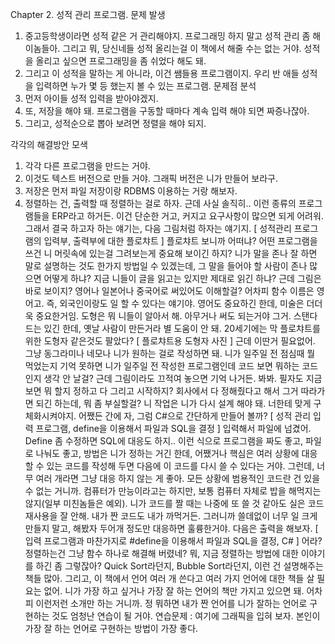 Chapter 2. 성적 관리 프로그램.
문제 발생
1.	중고등학생이라면 성적 같은 거 관리해야지. 프로그래밍 하지 말고 성적 관리 좀 해 이놈들아. 그리고 뭐, 당신네들 성적 올리는걸 이 책에서 해줄 수는 없는 거야. 성적을 올리고 싶으면 프로그래밍을 좀 쉬었다 해도 돼.
2.	그리고 이 성적을 말하는 게 아니라, 이건 쌤들용 프로그램이지. 우리 반 애들 성적을 입력하면 누가 몇 등 했는지 볼 수 있는 프로그램.
문제점 분석
1.	먼저 아이들 성적 입력을 받아야겠지.
2.	또, 저장을 해야 돼. 프로그램을 구동할 때마다 계속 입력 해야 되면 짜증나잖아.
3.	그리고, 성적순으로 뽑아 보려면 정렬을 해야 되지.

각각의 해결방안 모색
1.	각각 다른 프로그램을 만드는 거야.
2.	이것도 텍스트 버전으로 만들 거야. 그래픽 버전은 니가 만들어 보라구.
3.	저장은 먼저 파일 저장이랑 RDBMS 이용하는 거랑 해보자.
4.	정렬하는 건, 출력할 때 정렬하는 걸로 하자.
근데 사실 솔직히.. 이런 종류의 프로그램들을 ERP라고 하거든.
이건 단순한 거고, 커지고 요구사항이 많으면 되게 어려워.
그래서 결국 하고자 하는 얘기는, 다음 그림처럼 하자는 얘기지.
[ 성적관리 프로그램의 입력부, 출력부에 대한 플로챠트 ]
플로챠트 보니까 어떠냐? 어떤 프로그램을 쓰건 니 머릿속에 있는걸 그려보는게 중요해 보이긴 하지?
니가 말을 존나 잘 하면 말로 설명하는 것도 한가지 방법일 수 있겠는데, 그 말을 들어야 할 사람이 존나 많으면 어떻게 하냐?
지금 니들이 글을 읽고는 있지만 제대로 읽긴 하냐?
근데 그림은 바로 보이지?
영어나 일본어나 중국어로 써있어도 이해할걸? 어차피 함수 이름은 영어고.
즉, 외국인이랑도 일 할 수 있다는 얘기야. 영어도 중요하긴 한데, 미술은 더더욱 중요한거임.
도형은 뭐 니들이 알아서 해. 아무거나 써도 되는거야 그거.
스탠다드는 있긴 한데, 옛날 사람이 만든거라 별 도움이 안 돼.
20세기에는 막 플로챠트를 위한 도형자 같은것도 팔았다?
[ 플로챠트용 도형자 사진 ]
근데 이딴거 필요없어. 그냥 동그라미나 네모나 니가 원하는 걸로 작성하면 돼.
니가 일주일 전 점심때 뭘 먹었는지 기억 못하면 니가 일주일 전 작성한 프로그램인데 코드 보면 뭐하는 코드인지 생각 안 날걸?
근데 그림이라도 끄적여 놓으면 기억 나거든.
봐봐. 필자도 지금 보면 뭐 할지 정하고 다 그리고 시작하지?
회사에서 다 정해줬다고 해서 그거 따라가면 되긴 하는데, 뭐 좀 부실할걸? 니 작업은 니가 다시 설계 해야 돼. 너한테 맞게 구체화시켜야지.
어쨌든 간에 자, 그럼 C#으로 간단하게 만들어 볼까?
[ 성적 관리 입력 프로그램, define을 이용해서 파일과 SQL을 결정 ]
입력해서 파일에 넘겼어. Define 좀 수정하면 SQL에 대응도 하지..
이런 식으로 프로그램을 짜도 좋고, 파일로 나눠도 좋고, 방법은 니가 정하는 거긴 한데, 어쨌거나 핵심은 여러 상황에 대응할 수 있는 코드를 작성해 두면 다음에 이 코드를 다시 쓸 수 있다는 거야.
그런데, 너무 여러 개라면 그냥 대응 하지 않는 게 좋아.
모든 상황에 범용적인 코드란 건 있을 수 없는 거니까.
컴퓨터가 만능이라고는 하지만, 보통 컴퓨터 자체로 밥을 해먹지는 않지(일부 미친놈들은 예외).
니가 코드를 짤 때는 나중에 또 쓸 것 같아도 실은 코드 재사용을 잘 안해. 내가 짠 코드도 내가 까먹거든.
그러니까 쓸데없이 너무 일 크게 만들지 말고, 해봤자 두어개 정도만 대응하면 훌륭한거야.
다음은 출력을 해보자.
[ 입력 프로그램과 마찬가지로 #define을 이용해서 파일과 SQL을 결정, C# ]
어라? 정렬하는건 그냥 함수 하나로 해결해 버렸네?
뭐, 지금 정렬하는 방법에 대한 이야기를 하긴 좀 그렇잖아?
Quick Sort라던지, Bubble Sort라던지, 이런 건 설명해주는 책들 많아.
그리고, 이 책에서 언어 여러 개 쓴다고 여러 가지 언어에 대한 책들 살 필요는 없어. 니가 가장 하고 싶거나 가장 잘 하는 언어의 책만 가지고 있으면 돼.
어차피 이런저런 소개만 하는 거니까. 정 뭐하면 내가 짠 언어를 니가 잘하는 언어로 구현하는 것도 엄청난 연습이 될 거야.
연습문제 : 여기에 그래픽을 입혀 보자. 본인이 가장 잘 하는 언어로 구현하는 방법이 가장 좋다.
